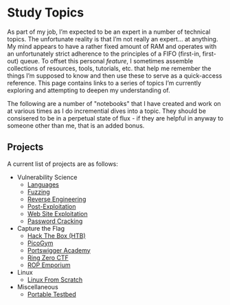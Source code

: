 # Study Topics

As part of my job, I’m expected to be an expert in a number of technical topics. The unfortunate reality is that I’m not really an expert... at anything. My mind appears to have a rather fixed amount of RAM and operates with an unfortunately strict adherence to the principles of a FIFO (first-in, first-out) queue. To offset this personal _feature_, I sometimes assemble collections of resources, tools, tutorials, etc. that help me remember the things I’m supposed to know and then use these to serve as a quick-access reference. This page contains links to a series of topics I’m currently exploring and attempting to deepen my understanding of.

The following are a number of "notebooks" that I have created and work on at various times as I do incremential dives into a topic. They should be consisered to be in a perpetual state of flux - if they are helpful in anyway to someone other than me, that is an added bonus.


## Projects

A current list of projects are as follows:

* Vulnerability Science
  * [Languages](vs/languages/languages.md)
  * [Fuzzing](vs/fuzzing.md)
  * [Reverse Engineering](vs/re/re.md)
  * [Post-Exploitation](vs/postexploit.md)
  * [Web Site Exploitation](vs/webex.md)
  * [Password Cracking](vs/passwords/passwords.md)
* Capture the Flag
  * [Hack The Box (HTB)](ctf/htb/htb.md)
  * [PicoGym](ctf/pico/picoctf.md)
  * [Portswigger Academy](ctf/ps/portswigger.md)
  * [Ring Zero CTF](ctf/rz/ringzeroctf.md)
  * [ROP Emporium](ctf/re/ropemporium.md)
* Linux
  * [Linux From Scratch](linux/lfs.md)
* Miscellaneous
  * [Portable Testbed](testbed/testbed.md)